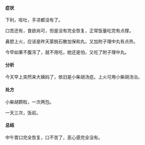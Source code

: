 #### 症状

下利，呕吐，手凉都没有了。

口苦还有，食欲尚可，但是没有完全恢复，正常饭量吃完有点撑。

鼻腔上火，应该是昨天蒙脱石散加保和丸，又加附子理中丸有点热，

今早如果不腹泻了，就不用吃，她还是怕，又吃了附子理中丸。

#### 分析

今天早上突然来大姨妈了，依旧是小柴胡汤症。上火可用小柴胡汤治。

#### 处方

小柴胡颗粒，一次两包。

一天三次，饭前。

#### 总结

中午胃口完全恢复，口不苦了，恶心感完全没有。